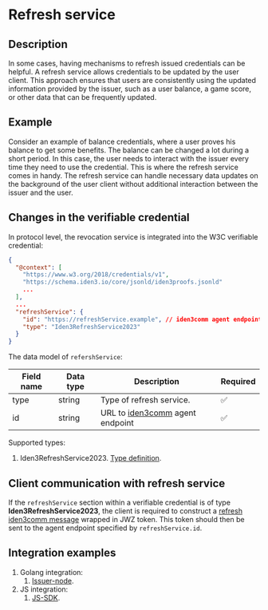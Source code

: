 # Refresh service

## Description

In some cases, having mechanisms to refresh issued credentials can be helpful. A refresh service allows credentials to be updated by the user client. This approach ensures that users are consistently using the updated information provided by the issuer, such as a user balance, a game score, or other data that can be frequently updated.

## Example

Consider an example of balance credentials, where a user proves his balance to get some benefits. The balance can be changed a lot during a short period. In this case, the user needs to interact with the issuer every time they need to use the credential. This is where the refresh service comes in handy. The refresh service can handle necessary data updates on the background of the user client without additional interaction between the issuer and the user.

## Changes in the verifiable credential

In protocol level, the revocation service is integrated into the W3C verifiable credential:

```json
{
  "@context": [
    "https://www.w3.org/2018/credentials/v1",
    "https://schema.iden3.io/core/jsonld/iden3proofs.jsonld"
    ...
  ],
  ...
  "refreshService": {
    "id": "https://refreshService.example", // iden3comm agent endpoint
    "type": "Iden3RefreshService2023"
  }
}
```

The data model of `refershService`:

| Field name | Data type | Description | Required |
| --- | --- | --- | --- |
| type | string | Type of refresh service. | ✅ |
| id | string | URL to [iden3comm](https://iden3-communication.io/) agent endpoint | ✅ |

Supported types:

1. Iden3RefreshService2023. [Type definition](https://github.com/iden3/claim-schema-vocab/blob/main/core/jsonld/iden3proofs.jsonld#L284).

## Client communication with refresh service

If the `refreshService` section within a verifiable credential is of type **Iden3RefreshService2023**, the client is required to construct a [refresh iden3comm message](https://iden3-communication.io/credentials/1.0/refresh/) wrapped in JWZ token. This token should then be sent to the agent endpoint specified by `refreshService.id`.

## Integration examples

1. Golang integration:
    1. [Issuer-node](https://github.com/0xPolygonID/issuer-node).
2. JS integration:
    1. [JS-SDK](https://github.com/0xPolygonID/js-sdk).
